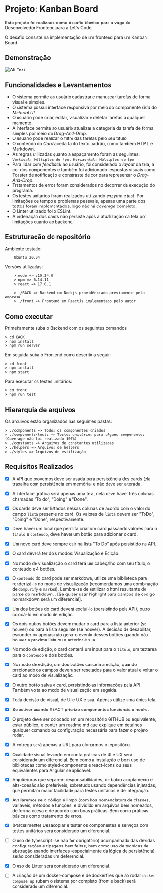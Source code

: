 # Projeto: Kanban Board

Este projeto foi realizado como desafio técnico para a vaga de Desenvolvedor Frontend para a Let's Code.

O desafio consiste na implementação de um frontend para um Kanban Board.

## Demonstração

![Alt Text](https://media1.giphy.com/media/mfrAPBCacFkHBJbO17/giphy.gif)

## Funcionalidades e Levantamentos

- O sistema permite ao usuário cadastrar e manusear tarefas de forma visual e simples.
- O sistema possui interface responsiva por meio do componente *Grid* do *Material UI*.
- O usuário pode criar, editar, visualizar e deletar tarefas a qualquer momento.
- A interface permite ao usuário atualizar a categoria da tarefa de forma simples por meio do *Drag-And-Drop*. 
- O usuário pode realizar o filtro das tarefas pelo seu título.
- O conteúdo do *Card* aceita tanto texto padrão, como também HTML e Markdown.
- As regras utilizadas quanto a espaçamento foram as seguintes: ```Vertical: Múltiplos de 4px, Horizontal: Múltiplos de 6px```
- Para lidar com *feedback* ao usuário, foi considerado o *layout* da tela, a cor dos componentes e também foi adicionado respostas visuais como Toaster de notificação e constraste de cor para representar o *Drag-And-Drop*.
- Tratamentos de erros foram considerados no decorrer da execução do programa.
- Os testes unitários foram realizados utilizando *enzyme* e *jest*. Por limitações de tempo e problemas pessoais, apenas uma parte dos testes foram implementados, logo não há *coverage* completo.
- O Linter utilizado foi o ESLint.
- A ordenação dos cards não persiste após a atualização da tela por limitações quanto ao backend.

## Estruturação do repositório

Ambiente testado: 
```
    Ubuntu 20.04
```


Versões utilizadas:
```
    > node => v10.24.0
    > npm => 6.14.11
    > react => 17.0.1
```

```
    > ./BACK => Backend em Nodejs providênciado previamente pela empresa
    > ./front => Frontend em ReactJs implementado pelo autor
```

## Como executar

Primeiramente suba o Backend com os seguintes comandos:

```console
> cd BACK
> npm install
> npm run server
```

Em seguida suba o Frontend como descrito a seguir:

```console
> cd front
> npm install
> npm start
```

Para executar os testes unitários:

```console
> cd front
> npm run test
```

## Hierarquia de arquivos

Os arquivos estão organizados nas seguintes pastas:

```console
> ./components => Todos os componentes criados
> ./components/tests => Testes unitários para alguns componentes (Coverage não foi realizado 100%)
> ./constants => Arquivos de constantes utilizadas
> ./helpers => Arquivos de helpers
> ./styles => Arquivos de estilização
```

## Requisitos Realizados

- [x] A API que provemos deve ser usada para persistência dos cards (ela trabalha com persistência em memória) e não deve ser alterada.

- [x] A interface gráfica será apenas uma tela, nela deve haver três colunas chamadas "To do", "Doing" e "Done". 

- [x] Os cards deve ser listados nessas colunas de acordo com o valor do campo `lista` presente no card. Os valores de `lista` devem ser "ToDo", "Doing" e "Done", respectivamente. 

- [x] Deve haver um local que permita criar um card passando valores para o `titulo` e `conteudo`, deve haver um botão para adicionar o card. 

- [x] Um novo card deve sempre cair na lista "To Do" após persistido na API.

- [x] O card deverá ter dois modos: Visualização e Edição.

- [x] No modo de visualização o card terá um cabeçalho com seu título, o conteúdo e 4 botões.

- [x] O `conteudo` do card pode ser markdown, utilize uma biblioteca para renderizá-lo no modo de visualização (recomendamos uma combinação de `dompurify` e `marked`). Lembre-se de estilizar o html resultante do parse do markdown... [Se quiser usar highlight para campos de código no markdown será um diferencial].

- [x]  Um dos botões do card deverá excluí-lo (persistindo pela API), outro colocá-lo em modo de edição.

- [x] Os dois outros botões devem mudar o card para a lista anterior (se houver) ou para a lista seguinte (se houver). A decisão de desabilitar, esconder ou apenas não gerar o evento desses botões quando não houver a proxima lista ou a anterior é sua.

- [x] No modo de edição, o card conterá um input para o `titulo`, um textarea para o `conteudo` e dois botões.

- [x] No modo de edição, um dos botões cancela a edição, quando precionado os campos devem ser resetados para o valor atual e voltar o card ao modo de visualização.

- [x] O outro botão salva o card, persistindo as informações pela API. Também volta ao modo de visualização em seguida.

- [x] Toda decisão de visual, de UI e UX é sua. Apenas utilize uma única tela. 

- [x] Se estiver usando REACT priorize componentes funcionais e hooks.

- [x] O projeto deve ser colocado em um repositório GITHUB ou equivalente, estar público, e conter um readme.md que explique em detalhes qualquer comando ou configuração necessária para fazer o projeto rodar.

- [x] A entrega será apenas a URL para clonarmos o repositório.

- [x] Qualidade visual levando em conta práticas de UI e UX será considerado um diferencial. Bem como a instalação e bom uso de bibliotecas como styled-components e react-icons ou seus equivalentes para Angular se aplicável.

- [x] Arquiteturas que separem responsabilidades, de baixo acoplamento e alta-coesão são preferíveis, sobretudo usando dependências injetadas, que permitam maior facilidade para testes unitários e de integração.

- [x] Avaliaremos se o código é limpo (com boa nomenclatura de classes, variáveis, métodos e funções) e dividido em arquivos bem nomeados, de forma coesa e de acordo com boas práticas. Bem como práticas básicas como tratamento de erros.

- [x] (Parcialmente) Desacoplar e testar os componentes e serviços com testes unitários será considerado um diferencial.

- [ ] O uso de typescript (se não for obrigatório) acompanhado das devidas configurações e tipagens bem feitas, bem como uso de técnicas de abstração usando interfaces (especialmente da lógica de persistência) serão consideradas um deferencial.

- [x] O uso de Linter será considerado um diferencial.

- [ ] A criação de um docker-compose e de dockerfiles que ao rodar `docker-compose up` subam o sistema por completo (front e back) será considerado um diferencial.
